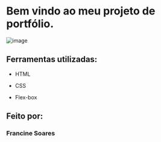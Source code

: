 # Bem vindo ao meu projeto de portfólio.

![image](https://user-images.githubusercontent.com/92824079/219393830-de80a9b4-70ff-4a98-8e52-e77df9f50e89.png)

## Ferramentas utilizadas:

* HTML

* CSS

* Flex-box

## Feito por:

### Francine Soares


